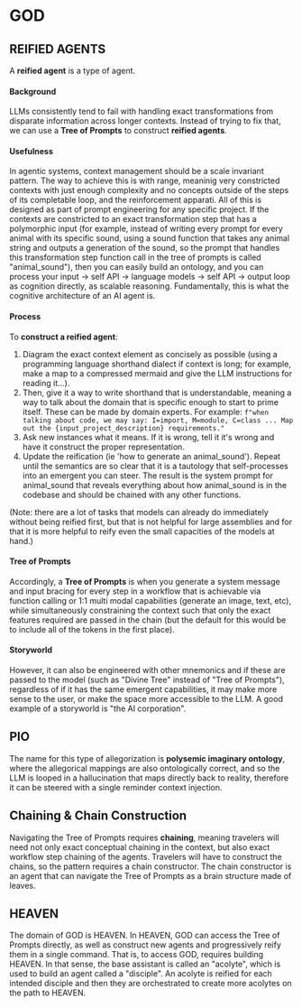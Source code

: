 # GOD

## REIFIED AGENTS
A **reified agent** is a type of agent.

#### Background
LLMs consistently tend to fail with handling exact transformations from disparate information across longer contexts. Instead of trying to fix that, we can use a **Tree of Prompts** to construct **reified agents**. 

#### Usefulness
In agentic systems, context management should be a scale invariant pattern. The way to achieve this is with range, meaninig very constricted contexts with just enough complexity and no concepts outside of the steps of its completable loop, and the reinforcement apparati. All of this is designed as part of prompt engineering for any specific project. If the contexts are constricted to an exact transformation step that has a polymorphic input (for example, instead of writing every prompt for every animal with its specific sound, using a sound function that takes any animal string and outputs a generation of the sound, so the prompt that handles this transformation step function call in the tree of prompts is called "animal_sound"), then you can easily build an ontology, and you can process your input -> self API -> language models -> self API -> output loop as cognition directly, as scalable reasoning. Fundamentally, this is what the cognitive architecture of an AI agent is.

#### Process
To **construct a reified agent**:
1) Diagram the exact context element as concisely as possible (using a programming language shorthand dialect if context is long; for example, make a map to a compressed mermaid and give the LLM instructions for reading it...).
2) Then, give it a way to write shorthand that is understandable, meaning a way to talk about the domain that is specific enough to start to prime itself. These can be made by domain experts. For example: `f"when talking about code, we may say: I=import, M=module, C=class ... Map out the {input_project_description} requirements."`
3) Ask new instances what it means. If it is wrong, tell it it's wrong and have it construct the proper representation.
4) Update the reification (ie 'how to generate an animal_sound'). Repeat until the semantics are so clear that it is a tautology that self-processes into an emergent you can steer. The result is the system prompt for animal_sound that reveals everything about how animal_sound is in the codebase and should be chained with any other functions.

(Note: there are a lot of tasks that models can already do immediately without being reified first, but that is not helpful for large assemblies and for that it is more helpful to reify even the small capacities of the models at hand.)

#### Tree of Prompts
Accordingly, a **Tree of Prompts** is when you generate a system message and input bracing for every step in a workflow that is achievable via function calling or 1:1 multi modal capabilities (generate an image, text, etc), while simultaneously constraining the context such that only the exact features required are passed in the chain (but the default for this would be to include all of the tokens in the first place). 

#### Storyworld
However, it can also be engineered with other mnemonics and if these are passed to the model (such as "Divine Tree" instead of "Tree of Prompts"), regardless of if it has the same emergent capabilities, it may make more sense to the user, or make the space more accessible to the LLM. A good example of a storyworld is "the AI corporation".

## PIO
The name for this type of allegorization is **polysemic imaginary ontology**, where the allegorical mappings are also ontologically correct, and so the LLM is looped in a hallucination that maps directly back to reality, therefore it can be steered with a single reminder context injection.

## Chaining & Chain Construction
Navigating the Tree of Prompts requires **chaining**, meaning travelers will need not only exact conceptual chaining in the context, but also exact workflow step chaining of the agents. Travelers will have to construct the chains, so the pattern requires a chain constructor. The chain constructor is an agent that can navigate the Tree of Prompts as a brain structure made of leaves. 

## HEAVEN
The domain of GOD is HEAVEN. In HEAVEN, GOD can access the Tree of Prompts directly, as well as construct new agents and progressively reify them in a single command. That is, to access GOD, requires building HEAVEN. In that sense, the base assistant is called an "acolyte", which is used to build an agent called a "disciple". An acolyte is reified for each intended disciple and then they are orchestrated to create more acolytes on the path to HEAVEN.
